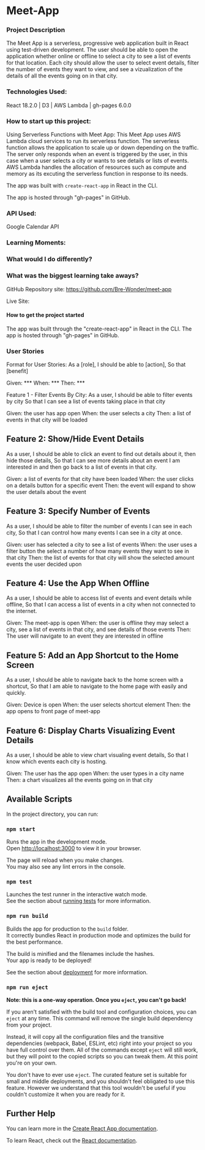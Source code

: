# Meet-App

### Project Description

  The Meet App is a serverless, progressive web application built in React using test-driven development. The user should be able to open the application whether online or offline to select a city to see a list of events for that location. Each city should allow the user to select event details, filter the number of events they want to view, and see a vizualization of the details of all the events going on in that city. 

### Technologies Used: 
React 18.2.0  | D3 | AWS Lambda | gh-pages 6.0.0


### How to start up this project:

  Using Serverless Functions with Meet App:
  This Meet App uses AWS Lambda cloud services to run its serverless function. The serverless function allows the application to scale up or down depending on the traffic. The server only responds when an event is triggered by the user, in this case when a user selects a city or wants to see details or lists of events. AWS Lambda handles the allocation of resources such as compute and memory as its excuting the serverless function in response to its needs.

  The app was built with `create-react-app` in React in the CLI. 
  
  The app is hosted through "gh-pages" in GitHub. 


### API Used:
Google Calendar API


### Learning Moments: 


### What would I do differently? 


### What was the biggest learning take aways? 


GitHub Repository site: https://github.com/Bre-Wonder/meet-app

Live Site: 





#### How to get the project started

  The app was built through the "create-react-app" in React in the CLI. The app is hosted through "gh-pages" in GitHub. 


### User Stories

  Format for User Stories:
  As a [role],
  I should be able to [action],
  So that [benefit]

  Given: ***
  When: ***
  Then: ***

Feature 1 - Filter Events By City:
  As a user,
  I should be able to filter events by city
  So that I can see a list of events taking place in that city

  Given: the user has app open
  When: the user selects a city
  Then: a list of events in that city will be loaded

## Feature 2: Show/Hide Event Details
  As a user,
  I should be able to click an event to find out details about it, then hide those details,
  So that I can see more details about an event I am interested in and then go back to a list of events in that city.

  Given: a list of events for that city have been loaded
  When: the user clicks on a details button for a specific event
  Then: the event will expand to show the user details about the event

## Feature 3: Specify Number of Events
  As a user,
  I should be able to filter the number of events I can see in each city,
  So that I can control how many events I can see in a city at once.

  Given: user has selected a city to see a list of events
  When: the user uses a filter button the select a number of how many events they want to see in that city
  Then: the list of events for that city will show the selected amount events the user decided upon

## Feature 4: Use the App When Offline
  As a user,
  I should be able to access list of events and event details while offline,
  So that I can access a list of events in a city when not connected to the internet.

  Given: The meet-app is open
  When: the user is offline they may select a city, see a list of events in that city, and see details of those events
  Then: The user will navigate to an event they are interested in offline

## Feature 5: Add an App Shortcut to the Home Screen
  As a user,
  I should be able to navigate back to the home screen with a shortcut,
  So that I am able to navigate to the home page with easily and quickly.

  Given: Device is open
  When: the user selects shortcut element
  Then: the app opens to front page of meet-app

## Feature 6: Display Charts Visualizing Event Details
  As a user,
  I should be able to view chart visualing event details,
  So that I know which events each city is hosting.

  Given: The user has the app open
  When: the user types in a city name
  Then: a chart visualizes all the events going on in that city



## Available Scripts

In the project directory, you can run:

### `npm start`

Runs the app in the development mode.\
Open [http://localhost:3000](http://localhost:3000) to view it in your browser.

The page will reload when you make changes.\
You may also see any lint errors in the console.

### `npm test`

Launches the test runner in the interactive watch mode.\
See the section about [running tests](https://facebook.github.io/create-react-app/docs/running-tests) for more information.

### `npm run build`

Builds the app for production to the `build` folder.\
It correctly bundles React in production mode and optimizes the build for the best performance.

The build is minified and the filenames include the hashes.\
Your app is ready to be deployed!

See the section about [deployment](https://facebook.github.io/create-react-app/docs/deployment) for more information.

### `npm run eject`

**Note: this is a one-way operation. Once you `eject`, you can't go back!**

If you aren't satisfied with the build tool and configuration choices, you can `eject` at any time. This command will remove the single build dependency from your project.

Instead, it will copy all the configuration files and the transitive dependencies (webpack, Babel, ESLint, etc) right into your project so you have full control over them. All of the commands except `eject` will still work, but they will point to the copied scripts so you can tweak them. At this point you're on your own.

You don't have to ever use `eject`. The curated feature set is suitable for small and middle deployments, and you shouldn't feel obligated to use this feature. However we understand that this tool wouldn't be useful if you couldn't customize it when you are ready for it.

## Further Help

You can learn more in the [Create React App documentation](https://facebook.github.io/create-react-app/docs/getting-started).

To learn React, check out the [React documentation](https://reactjs.org/).

